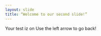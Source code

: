 ```yaml
---
layout: slide
title: “Welcome to our second slide!”
---
```

Your test iz on
Use the left arrow to go back!
